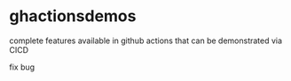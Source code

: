 # ghactionsdemos
complete features available in github actions that can be demonstrated via CICD

fix bug
